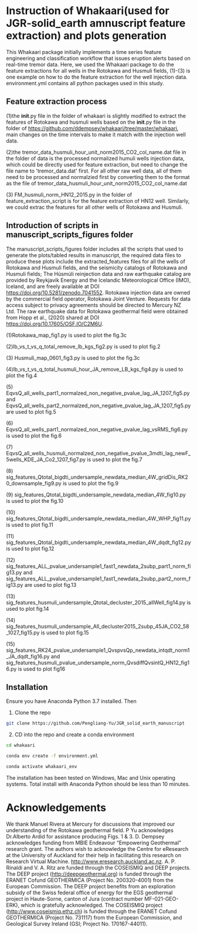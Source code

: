 # Instruction of Whakaari(used for JGR-solid_earth amnuscript feature extraction) and plots generation
This Whakaari package initially implements a time series feature engineering and classification workflow that issues eruption alerts based on real-time tremor data. Here, we used the Whakaari package to do the feature extractions for all wells in the Rotokawa and Husmuli fields, (1)-(3) is one example on how to do the feature extraction for the well injection data. environment.yml contains all python packages used in this study.

## Feature extraction process

(1)the __init__.py file in the folder of whakaari is slightly modified to extract the features of Rotokawa and husmuli wells based on the __init__.py file in the folder of https://github.com/ddempsey/whakaari/tree/master/whakaari, main changes on the time intervals to make it match with the injection well data.

(2)the tremor_data_husmuli_hour_unit_norm2015_CO2_col_name.dat file in the folder of data is the processed normalized humuli wells injection data, which could be directly used for feature extraction, but need to change the file name to 'tremor_data.dat' first. For all other raw well data, all of them need to be processed and normalzied first by converting them to the format as the file of tremor_data_husmuli_hour_unit_norm2015_CO2_col_name.dat

(3) FM_husmuli_norm_HN12_2015.py in the folder of feature_extraction_script is for the feature extraction of HN12 well. Similarly, we could extrac the features for all other wells of Rotokawa and Husmuli.

## Introduction of scripts in manuscript_scripts_figures folder

  The manuscript_scripts_figures folder includes all the scripts that used to generate the plots/tabled results in manuscript, the required data files to produce these plots include the extracted_features files for all the wells of Rotokawa and Husmuli fields, and the seismicity catalogs of Rotokawa and Husmuli fields; The Húsmúli reinjection data and raw earthquake catalog are provided by Reykjavík Energy and the Icelandic Meteorological Office (IMO), Iceland, and are freely available at DOI  https://doi.org/10.5281/zenodo.7041552. Rotokawa injection data are owned by the commercial field operator, Rotokawa Joint Venture. Requests for data access subject to privacy agreements should be directed to Mercury NZ Ltd. The raw earthquake data for Rotokawa geothermal field were obtained from Hopp et al., (2020) shared at DOI https://doi.org/10.17605/OSF.IO/C2M6U.
  
(1)Rotokawa_map_fig1.py is used to plot the fig.3c

(2)lb_vs_t_vs_q_total_remove_lb_kgs_fig2.py is used to plot fig.2

(3) Husmuli_map_0601_fig3.py is used to plot the fig.3c

(4)lb_vs_t_vs_q_total_husmuli_hour_JA_remove_LB_kgs_fig4.py is used to plot the fig.4

(5) EqvsQ_all_wells_part1_normalzed_non_negative_pvalue_lag_JA_1207_fig5.py and EqvsQ_all_wells_part2_normalzed_non_negative_pvalue_lag_JA_1207_fig5.py are used to plot fig.5

(6) EqvsQ_all_wells_part1_normalzed_non_negative_pvalue_lag_vsRMS_fig6.py is used to plot the fig.6

(7) EqvsQ_all_wells_husmuli_normalzed_non_negative_pvalue_3mdti_lag_newF_5wells_KDE_JA_Co2_1207_fig7.py is used to plot the fig.7

(8) sig_features_Qtotal_bigdti_undersample_newdata_median_4W_gridDis_RK20_downsample_fig9.py is used to plot the fig.9

(9) sig_features_Qtotal_bigdti_undersample_newdata_median_4W_fig10.py is used to plot the fig.10

(10) sig_features_Qtotal_bigdti_undersample_newdata_median_4W_WHP_fig11.py is used to plot fig.11

(11) sig_features_Qtotal_bigdti_undersample_newdata_median_4W_dqdt_fig12.py is used to plot fig.12

(12) sig_features_ALL_pvalue_undersample1_fast1_newdata_2subp_part1_norm_fig13.py and sig_features_ALL_pvalue_undersample1_fast1_newdata_2subp_part2_norm_fig13.py are used to plot fig.13

(13) sig_features_husmuli_undersample_Qtotal_decluster_2015_allWell_fig14.py is used to plot fig.14

(14) sig_features_husmuli_undersample_All_decluster2015_2subp_45JA_CO2_58_1027_fig15.py is used to plot fig.15

(15) sig_features_RK24_pvalue_undersample1_QvspvsQp_newdata_intqdt_norm1_JA_dqdt_fig16.py and sig_features_husmuli_pvalue_undersample_norm_QvsdiffQvsintQ_HN12_fig16.py is used to plot fig16


## Installation

Ensure you have Anaconda Python 3.7 installed. Then

1. Clone the repo

```bash
git clone https://github.com/Pengliang-Yu/JGR_solid_earth_manuscript
```

2. CD into the repo and create a conda environment

```bash
cd whakaari

conda env create -f environment.yml

conda activate whakaari_env
```

The installation has been tested on Windows, Mac and Unix operating systems. Total install with Anaconda Python should be less than 10 minutes.

# Acknowledgements

We thank Manuel Rivera at Mercury for discussions that improved our understanding of the Rotokawa geothermal field. P Yu acknowledges Dr.Alberto Ardid for assistance producing Figs. 1 & 3. D. Dempsey acknowledges funding from MBIE Endeavour “Empowering Geothermal” research grant. The authors wish to acknowledge the Centre for eResearch at the University of Auckland for their help in facilitating this research on Research Virtual Machine. http://www.eresearch.auckland.ac.nz.  A. P. Rinaldi and V. A. Ritz are funded through the COSEISMIQ and DEEP projects. The DEEP project (http://deepgeothermal.org) is funded through the ERANET Cofund GEOTHERMICA (Project No. 200320-4001) from the European Commission. The DEEP project benefits from an exploration subsidy of the Swiss federal office of energy for the EGS geothermal project in Haute-Sorne, canton of Jura (contract number MF-021-GEO-ERK), which is gratefully acknowledged. The COSEISMIQ project (http://www.coseismiq.ethz.ch) is funded through the ERANET Cofund GEOTHERMICA (Project No. 731117) from the European Commission, and Geological Survey Ireland (GSI; Project No. 170167-44011).

